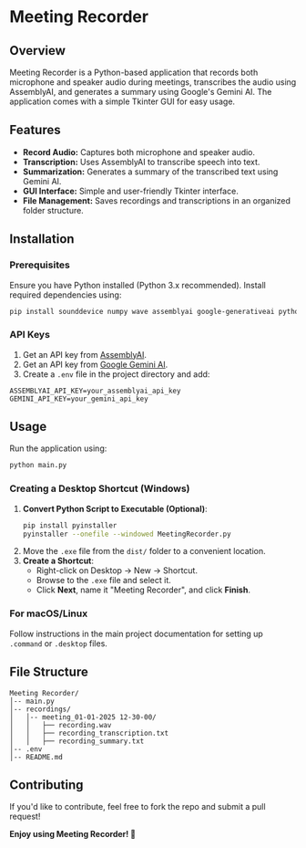 # Meeting Recorder

## Overview
Meeting Recorder is a Python-based application that records both microphone and speaker audio during meetings, transcribes the audio using AssemblyAI, and generates a summary using Google's Gemini AI. The application comes with a simple Tkinter GUI for easy usage.

## Features
- **Record Audio:** Captures both microphone and speaker audio.
- **Transcription:** Uses AssemblyAI to transcribe speech into text.
- **Summarization:** Generates a summary of the transcribed text using Gemini AI.
- **GUI Interface:** Simple and user-friendly Tkinter interface.
- **File Management:** Saves recordings and transcriptions in an organized folder structure.

## Installation

### Prerequisites
Ensure you have Python installed (Python 3.x recommended). Install required dependencies using:

```sh
pip install sounddevice numpy wave assemblyai google-generativeai python-dotenv tkinter
```

### API Keys
1. Get an API key from [AssemblyAI](https://www.assemblyai.com/).
2. Get an API key from [Google Gemini AI](https://ai.google.dev/).
3. Create a `.env` file in the project directory and add:

```
ASSEMBLYAI_API_KEY=your_assemblyai_api_key
GEMINI_API_KEY=your_gemini_api_key
```

## Usage
Run the application using:

```sh
python main.py
```

### Creating a Desktop Shortcut (Windows)
1. **Convert Python Script to Executable (Optional)**:
   ```sh
   pip install pyinstaller
   pyinstaller --onefile --windowed MeetingRecorder.py
   ```
2. Move the `.exe` file from the `dist/` folder to a convenient location.
3. **Create a Shortcut**:
   - Right-click on Desktop → New → Shortcut.
   - Browse to the `.exe` file and select it.
   - Click **Next**, name it "Meeting Recorder", and click **Finish**.

### For macOS/Linux
Follow instructions in the main project documentation for setting up `.command` or `.desktop` files.

## File Structure
```
Meeting Recorder/
│-- main.py
│-- recordings/
│   │-- meeting_01-01-2025 12-30-00/
│   │   ├── recording.wav
│   │   ├── recording_transcription.txt
│   │   ├── recording_summary.txt
│-- .env
│-- README.md
```

## Contributing
If you'd like to contribute, feel free to fork the repo and submit a pull request!

**Enjoy using Meeting Recorder! 🚀**

